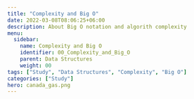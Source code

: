 ```yaml
---
title: "Complexity and Big O"
date: 2022-03-08T08:06:25+06:00
description: About Big O notation and algorith complexity
menu:
  sidebar:
    name: Complexity and Big O
    identifier: 00_Complexity_and_Big_O
    parent: Data Structures
    weight: 00
tags: ["Study", "Data Structures", "Complexity", "Big O"]
categories: ["Study"]
hero: canada_gas.png
---
```


